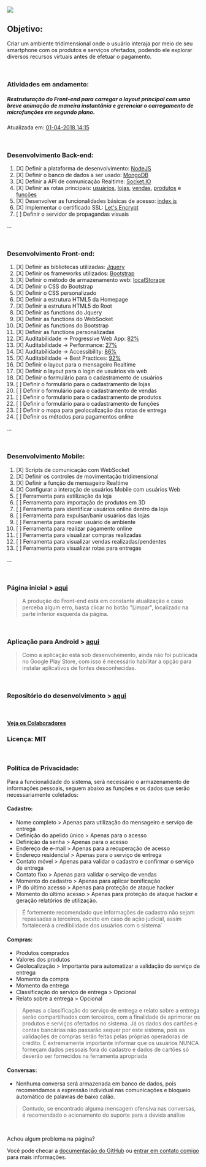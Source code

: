 # ![](http://csviana.ddns.net/launcher-icon-4x.png)
## Objetivo:

Criar um ambiente tridimensional onde o usuário interaja por meio de seu smartphone com os produtos e serviços ofertados, podendo ele explorar diversos recursos virtuais antes de efetuar o pagamento.

<br />

### Atividades em andamento:
##### Restruturação do Front-end para carregar o layout principal com uma breve animação de maneira instantânia e gerenciar o carregamento de microfunções em segundo plano.

Atualizada em: [01-04-2018 14:15]()

<br />

### Desenvolvimento Back-end:

1. [X] Definir a plataforma de desenvolvimento: [NodeJS]()
2. [X] Definir o banco de dados a ser usado: [MongoDB]()
3. [X] Definir a API de comunicação Realtime: [Socket.IO]()
4. [X] Definir as rotas principais: [usuários](), [lojas](), [vendas](), [produtos]() e [funcões]()
5. [X] Desenvolver as funcionalidades básicas de acesso: [index.js]()
6. [X] Implementar o certificado SSL: [Let's Encrypt]()
7. [ ] Definir o servidor de propagandas visuais

...

<br>

### Desenvolvimento Front-end:
1. [X] Definir as bibliotecas utilizadas: [Jquery]()
2. [X] Definir os frameworks utilizados: [Bootstrap]()
3. [X] Definir o método de armazenamento web: [localStorage]()
4. [X] Definir o CSS do Bootstrap
5. [X] Definir o CSS personalizado
6. [X] Definir a estrutura HTML5 da Homepage
7. [X] Definir a estrutura HTML5 do Root
8. [X] Definir as functions do Jquery
9. [X] Definir as functions do WebSocket
10. [X] Definir as functions do Bootstrap
11. [X] Definir as functions personalizadas
12. [X] Auditabilidade -> Progressive Web App: [82%]()
13. [X] Auditabilidade -> Performance: [27%]()
14. [X] Auditabilidade -> Accessibility: [86%]()
15. [X] Auditabilidade -> Best Practices: [92%]()
16. [X] Definir o layout para o mensageiro Realtime
17. [X] Definir o layout para o login de usuários via web
18. [X] Definir o formulário para o cadastramento de usuários
19. [ ] Definir o formulário para o cadastramento de lojas
20. [ ] Definir o formulário para o cadastramento de vendas
21. [ ] Definir o formulário para o cadastramento de produtos
22. [ ] Definir o formulário para o cadastramento de funções
23. [ ] Definir o mapa para geolocalização das rotas de entrega
24. [ ] Definir os métodos para pagamentos online

...

<br>

### Desenvolvimento Mobile:
1. [X] Scripts de comunicação com WebSocket
2. [X] Definir os controles de movimentação tridimensional
3. [X] Definir a função de mensageiro Realtime
4. [X] Configurar a interação de usuários Mobile com usuários Web
5. [ ] Ferramenta para estilização da loja
6. [ ] Ferramenta para importação de produtos em 3D
7. [ ] Ferramenta para identificar usuários online dentro da loja
8. [ ] Ferramenta para expulsar/banir usuários das lojas
9. [ ] Ferramenta para mover usuário de ambiente
10. [ ] Ferramenta para realizar pagamento online
11. [ ] Ferramenta para visualizar compras realizadas
12. [ ] Ferramenta para visualizar vendas realizadas/pendentes
13. [ ] Ferramenta para visualizar rotas para entregas

...

<br>

### Página inicial > [aqui](http://csviana.ddns.net/)

> A produção do Front-end está em constante atualização e caso perceba algum erro, basta clicar no botão "Limpar", localizado na parte inferior esquerda da página.


<br />

### Aplicação para Android > [aqui](http://csviana.ddns.net/apk/remote.apk)

> Como a aplicação está sob desenvolvimento, ainda não foi publicada no Google Play Store, com isso é necessário habilitar a opção para instalar aplicativos de fontes desconhecidas.


<br />

### Repositório do desenvolvimento > [aqui](https://github.com/csviana/DVM)


<br />

#### **[Veja os Colaboradores](https://github.com/csviana/DVM/settings/collaboration)**

### Licença: MIT

<br />

### Política de Privacidade:
Para a funcionalidade do sistema, será necessário o armazenamento de informações pessoais, seguem abaixo as funções e os dados que serão necessariamente coletados:

#### Cadastro:
* Nome completo >  Apenas para utilização do mensageiro e serviço de entrega
* Definição do apelido único > Apenas para o acesso
* Definição da senha > Apenas para o acesso
* Endereço de e-mail > Apenas para a recuperação de acesso
* Endereço residencial > Apenas para o serviço de entrega
* Contato móvel > Apenas para validar o cadastro e confirmar o serviço de entrega
* Contato fixo > Apenas para validar o serviço de vendas
* Momento do cadastro > Apenas para aplicar bonificação
* IP do último acesso > Apenas para proteção de ataque hacker
* Momento do último acesso > Apenas para proteção de ataque hacker e geração relatórios de utilização.

> É fortemente recomendado que informações de cadastro não sejam repassadas a terceiros, exceto em caso de ação judicial, assim fortalecerá a credibilidade dos usuários com o sistema`

#### Compras:
* Produtos comprados
* Valores dos produtos
* Geolocalização > Importante para automatizar a validação do serviço de entrega
* Momento da compra
* Momento da entrega
* Classificação do serviço de entrega > Opcional
* Relato sobre a entrega > Opcional

> Apenas a classificação do serviço de entrega e relato sobre a entrega serão compartilhados com terceiros, com a finalidade de aprimorar os produtos e serviços ofertados no sistema. Já os dados dos cartões e contas bancárias não passarão sequer por este sistema, pois as validações de compras serão feitas pelas próprias operadoras de crédito. É extremamente importante informar que os usuários NUNCA forneçam dados pessoais fora do cadastro e dados de cartões só deverão ser fornecidos na ferramenta apropriada


#### Conversas:
* Nenhuma conversa será armazenada em banco de dados, pois recomendamos a expressão individual nas comunicações e bloqueio automático de palavras de baixo calão.

> Contudo, se encontrado alguma mensagem ofensiva nas conversas, é recomendado o acionamento do suporte para a devida análise

<br />

Achou algum problema na página?

Você pode checar a [documentação do GitHub](https://help.github.com/categories/github-pages-basics/) ou [entrar em contato comigo](https://www.facebook.com/cleirton.viana) para mais informações.